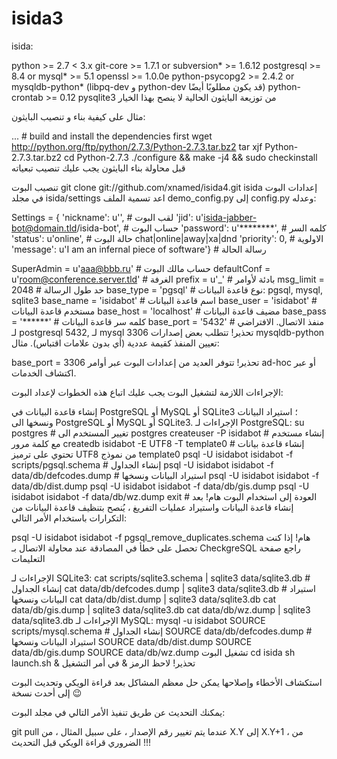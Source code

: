 # isida3
 isida:

python >= 2.7 < 3.x
git-core >= 1.7.1 or subversion* >= 1.6.12
postgresql >= 8.4 or mysql* >= 5.1
openssl >= 1.0.0e
python-psycopg2 >= 2.4.2 or mysqldb-python* (libpq-dev و python-dev قد يكون مطلوبًا أيضًا)
python-crontab >= 0.12
pysqlite3 من توزيعة البايثون الحالية
لا ينصح بهذا الخيار

مثال على كيفية بناء و تنصيب البايثون:

... # build and install the dependencies first
wget http://python.org/ftp/python/2.7.3/Python-2.7.3.tar.bz2
tar xjf Python-2.7.3.tar.bz2
cd Python-2.7.3
./configure && make -j4 && sudo checkinstall
قبل محاولة بناء البايثون يجب عليك تنصيب تبعياته

تنصيب البوت
git clone git://github.com/xnamed/isida4.git isida
إعدادات البوت
في مجلد isida/settings اعد تسمية الملف demo_config.py إلى config.py وعدله:

Settings = {
'nickname': 	u'<bot nickname goes here>',			# لقب البوت
'jid':		u'isida-jabber-bot@domain.tld/isida-bot',	# حساب البوت
'password':	u'********',					# كلمه السر
'status':	u'online',					# حالة البوت chat|online|away|xa|dnd
'priority':	0,						# الاولوية
'message':	u'I am an infernal piece of software'}		# رسالة الحالة

SuperAdmin	= u'aaa@bbb.ru'					# حساب مالك البوت
defaultConf	= u'room@conference.server.tld'			# الغرفة
prefix		= u'_'						# بادئة لأوامر
msg_limit	= 2048						# حد طول الرسالة
base_type	= 'pgsql'	# نوع قاعدة البيانات: pgsql, mysql, sqlite3
base_name	= 'isidabot'	# اسم قاعدة البيانات
base_user	= 'isidabot'	# مستخدم قاعدة البيانات
base_host	= 'localhost'	# مضيف قاعدة البيانات
base_pass	= '******'	# كلمه سر قاعدة البيانات
base_port	= '5432'	# منفذ الاتصال. الافتراضي لـ postgresql 5432, لـ mysql 3306
تحذير! تتطلب بعض إصدارات mysqldb-python تعيين المنفذ كقيمة عددية (أي بدون علامات اقتباس). مثال:

base_port	= 3306
تحذير! تتوفر العديد من إعدادات البوت عبر أوامر ad-hoc أو عبر اكتشاف الخدمات.

الإجراءات اللازمة لتشغيل البوت
يجب عليك اتباع هذه الخطوات لإعداد البوت:

إنشاء قاعدة البيانات في PostgreSQL أو MySQL أو SQLite3 ؛
استيراد البيانات ونسخها الى PostgreSQL أو MySQL أو SQLite3.
الإجراءات لـ PostgreSQL:
su postgres						# تغيير المستخدم الى postgres
createuser -P isidabot					# إنشاء مستخدم مع كلمة مرور
createdb isidabot -E UTF8 -T template0			# إنشاء قاعدة بيانات تحتوي على ترميز UTF8 من نموذج template0
psql -U isidabot isidabot -f scripts/pgsql.schema	# إنشاء الجداول
psql -U isidabot isidabot -f data/db/defcodes.dump	# استيراد البيانات ونسخها
psql -U isidabot isidabot -f data/db/dist.dump
psql -U isidabot isidabot -f data/db/gis.dump
psql -U isidabot isidabot -f data/db/wz.dump
exit							# العودة إلى استخدام البوت
هام! بعد إنشاء قاعدة البيانات واستيراد عمليات التفريغ ، يُنصح بتنظيف قاعدة البيانات من التكرارات باستخدام الأمر التالي:

psql -U isidabot isidabot -f pgsql_remove_duplicates.schema
هام! إذا كنت تحصل على خطأ في المصادقة عند محاولة الاتصال بـ CheckgreSQL راجع صفحة التعليمات

الإجراءات لـ SQLite3:
cat scripts/sqlite3.schema | sqlite3 data/sqlite3.db	# إنشاء الجداول
cat data/db/defcodes.dump | sqlite3 data/sqlite3.db	# استيراد البيانات ونسخها
cat data/db/dist.dump | sqlite3 data/sqlite3.db
cat data/db/gis.dump | sqlite3 data/sqlite3.db
cat data/db/wz.dump | sqlite3 data/sqlite3.db
الإجراءات لـ MySQL:
mysql -u isidabot
SOURCE scripts/mysql.schema	# إنشاء الجداول
SOURCE data/db/defcodes.dump	# استيراد البيانات ونسخها
SOURCE data/db/dist.dump
SOURCE data/db/gis.dump
SOURCE data/db/wz.dump
تشغيل البوت
cd isida
sh launch.sh &
تحذير! لاحظ الرمز & في أمر التشغيل

استكشاف الأخطاء وإصلاحها
يمكن حل معظم المشاكل بعد قراءة الويكي وتحديث البوت إلى أحدث نسخة :wink:

يمكنك التحديث عن طريق تنفيذ الأمر التالي في مجلد البوت:

git pull
عندما يتم تغيير رقم الإصدار ، على سبيل المثال ، من X.Y إلى X.Y+1 ، من الضروري قراءة الويكي قبل التحديث !!!

